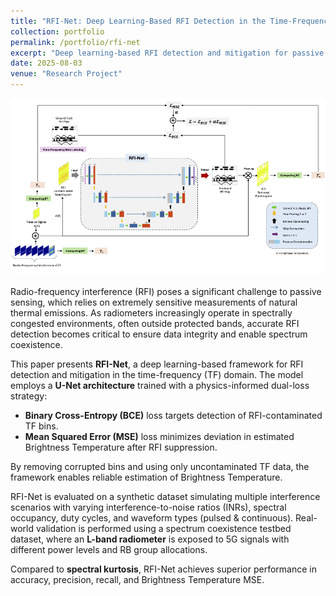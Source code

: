```yaml
---
title: "RFI-Net: Deep Learning-Based RFI Detection in the Time-Frequency Domain"
collection: portfolio
permalink: /portfolio/rfi-net
excerpt: "Deep learning-based RFI detection and mitigation for passive sensing using a dual-loss U-Net architecture."
date: 2025-08-03
venue: "Research Project"
---
```


![RFI-Net Overview](/images/over_rfi_net_final.png)

Radio-frequency interference (RFI) poses a significant challenge to passive sensing, which relies on extremely sensitive measurements of natural thermal emissions. As radiometers increasingly operate in spectrally congested environments, often outside protected bands, accurate RFI detection becomes critical to ensure data integrity and enable spectrum coexistence.

This paper presents **RFI-Net**, a deep learning-based framework for RFI detection and mitigation in the time-frequency (TF) domain. The model employs a **U-Net architecture** trained with a physics-informed dual-loss strategy:

- **Binary Cross-Entropy (BCE)** loss targets detection of RFI-contaminated TF bins.
- **Mean Squared Error (MSE)** loss minimizes deviation in estimated Brightness Temperature after RFI suppression.

By removing corrupted bins and using only uncontaminated TF data, the framework enables reliable estimation of Brightness Temperature.

RFI-Net is evaluated on a synthetic dataset simulating multiple interference scenarios with varying interference-to-noise ratios (INRs), spectral occupancy, duty cycles, and waveform types (pulsed & continuous). Real-world validation is performed using a spectrum coexistence testbed dataset, where an **L-band radiometer** is exposed to 5G signals with different power levels and RB group allocations.

Compared to **spectral kurtosis**, RFI-Net achieves superior performance in accuracy, precision, recall, and Brightness Temperature MSE.
